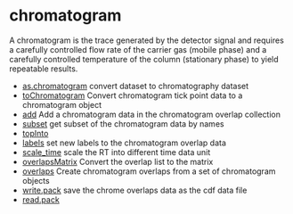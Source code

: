 ﻿# chromatogram

A chromatogram is the trace generated by the detector 
 signal and requires a carefully controlled flow rate
 of the carrier gas (mobile phase) and a carefully 
 controlled temperature of the column (stationary phase) 
 to yield repeatable results.

+ [as.chromatogram](chromatogram/as.chromatogram.1) convert dataset to chromatography dataset
+ [toChromatogram](chromatogram/toChromatogram.1) Convert chromatogram tick point data to a chromatogram object
+ [add](chromatogram/add.1) Add a chromatogram data in the chromatogram overlap collection
+ [subset](chromatogram/subset.1) get subset of the chromatogram data by names
+ [topInto](chromatogram/topInto.1) 
+ [labels](chromatogram/labels.1) set new labels to the chromatogram overlap data
+ [scale_time](chromatogram/scale_time.1) scale the RT into different time data unit
+ [overlapsMatrix](chromatogram/overlapsMatrix.1) Convert the overlap list to the matrix
+ [overlaps](chromatogram/overlaps.1) Create chromatogram overlaps from a set of chromatogram objects
+ [write.pack](chromatogram/write.pack.1) save the chrome overlaps data as the cdf data file
+ [read.pack](chromatogram/read.pack.1) 
